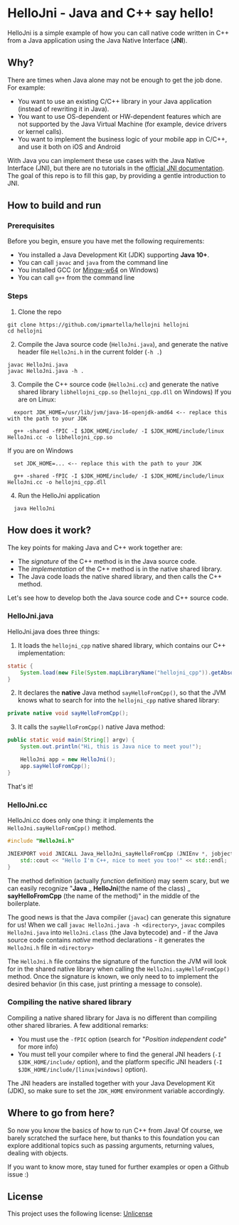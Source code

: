# HelloJni - Java and C++ say hello!
HelloJni is a simple example of how you can call native code written in C++ from a Java application using the Java Native Interface (**JNI**).

## Why?
There are times when Java alone may not be enough to get the job done. For example:
* You want to use an existing C/C++ library in your Java application (instead of rewriting it in Java).
* You want to use OS-dependent or HW-dependent features which are not supported by the Java Virtual Machine (for example, device drivers or kernel calls).
* You want to implement the business logic of your mobile app in C/C++, and use it both on iOS and Android

With Java you can implement these use cases with the Java Native Interface (JNI), but there are no tutorials in the [official JNI documentation](https://docs.oracle.com/en/java/javase/16/docs/specs/jni/index.html).
The goal of this repo is to fill this gap, by providing a gentle introduction to JNI.

## How to build and run
### Prerequisites
Before you begin, ensure you have met the following requirements:
* You installed a Java Development Kit (JDK) supporting **Java 10+**.
* You can call `javac` and `java` from the command line
* You installed GCC (or [Mingw-w64](http://mingw-w64.org/) on Windows)
* You can call `g++` from the command line

### Steps
1. Clone the repo

  ```
  git clone https://github.com/ipmartella/hellojni hellojni
  cd hellojni
  ```

2. Compile the Java source code (`HelloJni.java`), and generate the native header file `HelloJni.h` in the current folder (`-h .`)
  ```
  javac HelloJni.java
  javac HelloJni.java -h .
  ```

3. Compile the C++ source code (`HelloJni.cc`) and generate the native shared library `libhellojni_cpp.so` (`hellojni_cpp.dll` on Windows)
  If you are on Linux:
  ```
    export JDK_HOME=/usr/lib/jvm/java-16-openjdk-amd64 <-- replace this with the path to your JDK
    
    g++ -shared -fPIC -I $JDK_HOME/include/ -I $JDK_HOME/include/linux HelloJni.cc -o libhellojni_cpp.so
  ```

  If you are on Windows
  ```
    set JDK_HOME=... <-- replace this with the path to your JDK

    g++ -shared -fPIC -I $JDK_HOME/include/ -I $JDK_HOME/include/linux HelloJni.cc -o hellojni_cpp.dll
  ```

4. Run the HelloJni application
  ```
    java HelloJni
  ```


## How does it work?
The key points for making Java and C++ work together are:
- The *signature* of the C++ method is in the Java source code.
- The *implementation* of the C++ method is in the native shared library.
- The Java code loads the native shared library, and then calls the C++ method.

Let's see how to develop both the Java source code and C++ source code.

### HelloJni.java
HelloJni.java does three things:
1. It loads the `hellojni_cpp` native shared library, which contains our C++ implementation:
```java
static {
    System.load(new File(System.mapLibraryName("hellojni_cpp")).getAbsolutePath());
}
```
2. It declares the **native** Java method `sayHelloFromCpp()`, so that the JVM knows what to search for into the `hellojni_cpp` native shared library:
```java
private native void sayHelloFromCpp();
```

3. It calls the `sayHelloFromCpp()` native Java method:
```java
public static void main(String[] argv) {
    System.out.println("Hi, this is Java nice to meet you!");

    HelloJni app = new HelloJni();
    app.sayHelloFromCpp();
}
```
That's it! 

### HelloJni.cc
HelloJni.cc does only one thing: it implements the `HelloJni.sayHelloFromCpp()` method.
```c++
#include "HelloJni.h"

JNIEXPORT void JNICALL Java_HelloJni_sayHelloFromCpp (JNIEnv *, jobject) {
    std::cout << "Hello I'm C++, nice to meet you too!" << std::endl;
}
```
The method definition (actually *function* definition) may seem scary, but we can easily recognize "**Java** _ **HelloJni**(the name of the class) _ **sayHelloFromCpp** (the name of the method)" in the middle of the boilerplate.

The good news is that the Java compiler (`javac`) can generate this signature for us!
When we call `javac HelloJni.java -h <directory>`, `javac` compiles `HelloJni.java` into `HelloJni.class` (the Java bytecode) and - if the Java source code contains *native* method declarations - it generates the `HelloJni.h` file in `<directory>` 

The `HelloJni.h` file contains the signature of the function the JVM will look for in the shared native library when calling the `HelloJni.sayHelloFromCpp()` method. Once the signature is known, we only need to to implement the desired behavior (in this case, just printing a message to console).

### Compiling the native shared library
Compiling a native shared library for Java is no different than compiling other shared libraries. A few additional remarks:
* You must use the `-fPIC` option (search for "*Position independent code*" for more info)
* You must tell your compiler where to find the general JNI headers (`-I $JDK_HOME/include/` option), and the platform specific JNI headers (`-I $JDK_HOME/include/[linux|windows]` option).

The JNI headers are installed together with your Java Development Kit (JDK), so make sure to set the `JDK_HOME` environment variable accordingly.


## Where to go from here?
So now you know the basics of how to run C++ from Java!
Of course, we barely scratched the surface here, but thanks to this foundation you can explore additional topics such as passing arguments, returning values, dealing with objects.

If you want to know more, stay tuned for further examples or open a Github issue :)

## License
This project uses the following license: [Unlicense](https://unlicense.org)

